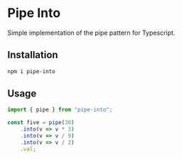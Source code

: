 # Pipe Into

Simple implementation of the pipe pattern for Typescript.

## Installation

```bash
npm i pipe-into
```

## Usage

```typescript
import { pipe } from "pipe-into";

const five = pipe(30)
    .into(v => v * 3)
    .into(v => v / 9)
    .into(v => v / 2)
    .val;
```
